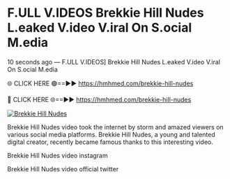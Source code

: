 # F.ULL V.IDEOS Brekkie Hill Nudes L.eaked V.ideo V.iral On S.ocial M.edia

10 seconds ago — F.ULL V.IDEOS] Brekkie Hill Nudes L.eaked V.ideo V.iral On S.ocial M.edia

🌐 CLICK HERE 🟢==►► https://hmhmed.com/brekkie-hill-nudes

🔴 CLICK HERE 🌐==►► https://hmhmed.com/brekkie-hill-nudes

[![Brekkie Hill Nudes](https://i.imgur.com/dJHk4Zq.gif)](https://hmhmed.com/brekkie-hill-nudes)

Brekkie Hill Nudes video took the internet by storm and amazed viewers on various social media platforms. Brekkie Hill Nudes, a young and talented digital creator, recently became famous thanks to this interesting video.

Brekkie Hill Nudes video instagram

Brekkie Hill Nudes video official twitter